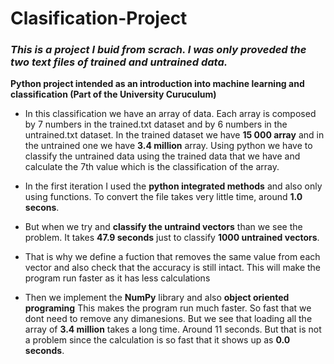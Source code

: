 # Clasification-Project
### *This is a project I buid from scrach. I was only proveded the two text files of trained and untrained data.*
**Python project intended as an introduction into machine learning and classification (Part of the University Curuculum)**


- In this classification we have an array of data. Each array is composed by 7 numbers in the trained.txt dataset and by 6 numbers in the untrained.txt dataset. In the trained dataset we have **15 000 array** and in the untrained one we have **3.4 million** array. Using python we have to classify the untrained data using the trained data that we have and calculate the 7th value which is the classification of the array.

- In the first iteration I used the **python integrated methods** and also only using functions. To convert the file takes very little time, around **1.0 secons**.
- But when we try and **classify the untraind vectors** than we see the problem. It takes **47.9 seconds** just to classify **1000 untrained vectors**.
- That is why we define a fuction that removes the same value from each vector and also check that the accuracy is still intact. This will make the program run faster as it has less calculations

- Then we implement the **NumPy** library and also **object oriented programing** This makes the program run much faster. So fast that we dont need to remove any dimanesions. But we see that loading all the array of **3.4 million** takes a long time. Around 11 seconds. But that is not a problem since the calculation is so fast that it shows up as **0.0 seconds**.
